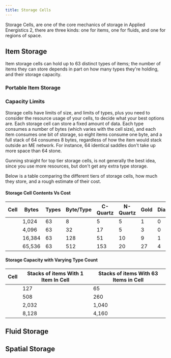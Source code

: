```yaml
---
title: Storage Cells
---
```


Storage Cells, are one of the core mechanics of storage in Applied Energistics
2, there are three kinds: one for items, one for fluids, and one for regions of
space.

## Item Storage

Item storage cells can hold up to 63 distinct types of items; the
number of items they can store depends in part on how many types they're
holding, and their storage capacity.

<ItemGrid>
  <ItemIcon itemId="1k_item_storage_cell" />
  <ItemIcon itemId="4k_item_storage_cell" />
  <ItemIcon itemId="16k_item_storage_cell" />
  <ItemIcon itemId="64k_item_storage_cell" />
</ItemGrid>

### Portable Item Storage

<ItemGrid>
  <ItemIcon itemId="1k_portable_item_cell" />
  <ItemIcon itemId="4k_portable_item_cell" />
  <ItemIcon itemId="16k_portable_item_cell" />
  <ItemIcon itemId="64k_portable_item_cell" />
</ItemGrid>

### Capacity Limits

Storage cells have limits of size, and limits
of types, plus you need to consider the resource usage of your cells, to
decide what your best options are. Each storage cell can store a fixed amount
of data. Each type consumes a number of bytes (which varies with the cell
size), and each item consumes one bit of storage, so eight items consume one
byte, and a full stack of 64 consumes 8 bytes, regardless of how the item
would stack outside an ME network. For instance, 64 identical saddles don't
take up more space than 64 stone.

Gunning straight for top tier storage cells, is not generally the best idea,
since you use more resources, but don't get any extra type storage.

Below is a table comparing the different tiers of storage cells, how much they store, and
a rough estimate of their cost.

#### Storage Cell Contents Vs Cost

| Cell                                                        | Bytes  | Types | Byte/Type | C-Quartz | N-Quartz | Gold | Diamonds |
| ----------------------------------------------------------- | ------ | ----- | --------- | -------- | -------- | ---- | -------- |
| <ItemLink id="appliedenergistics2:1k_item_storage_cell" />  | 1,024  | 63    | 8         | 5        | 5        | 1    | 0        |
| <ItemLink id="appliedenergistics2:4k_item_storage_cell" />  | 4,096  | 63    | 32        | 17       | 5        | 3    | 0        |
| <ItemLink id="appliedenergistics2:16k_item_storage_cell" /> | 16,384 | 63    | 128       | 51       | 10       | 9    | 1        |
| <ItemLink id="appliedenergistics2:64k_item_storage_cell" /> | 65,536 | 63    | 512       | 153      | 20       | 27   | 4        |

#### Storage Capacity with Varying Type Count

| Cell                                                        | Stacks of items With 1 Item In Cell | Stacks of items With 63 Items in Cell |
| ----------------------------------------------------------- | ----------------------------------- | ------------------------------------- |
| <ItemLink id="appliedenergistics2:1k_item_storage_cell" />  | 127                                 | 65                                    |
| <ItemLink id="appliedenergistics2:4k_item_storage_cell" />  | 508                                 | 260                                   |
| <ItemLink id="appliedenergistics2:16k_item_storage_cell" /> | 2,032                               | 1,040                                 |
| <ItemLink id="appliedenergistics2:64k_item_storage_cell" /> | 8,128                               | 4,160                                 |

## Fluid Storage

## Spatial Storage
